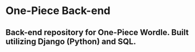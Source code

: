 # One-Piece Back-end
## Back-end repository for One-Piece Wordle. Built utilizing Django (Python) and SQL.
